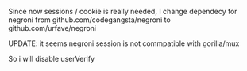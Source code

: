 Since now sessions / cookie is really needed, I change dependecy for negroni from github.com/codegangsta/negroni to github.com/urfave/negroni

UPDATE: it seems negroni session is not commpatible with gorilla/mux 

So i will disable userVerify